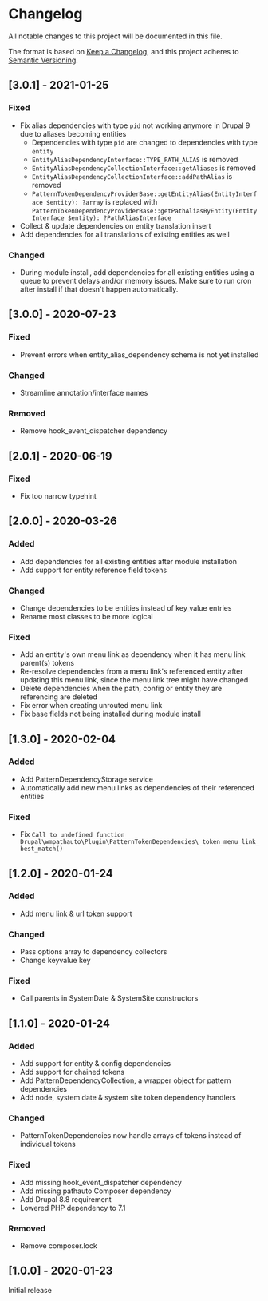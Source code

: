 # Changelog
All notable changes to this project will be documented in this file.

The format is based on [Keep a Changelog](https://keepachangelog.com/en/1.0.0/),
and this project adheres to [Semantic Versioning](https://semver.org/spec/v2.0.0.html).

## [3.0.1] - 2021-01-25
### Fixed
- Fix alias dependencies with type `pid` not working anymore in Drupal 9 due to aliases becoming entities
  - Dependencies with type `pid` are changed to dependencies with type `entity`
  - `EntityAliasDependencyInterface::TYPE_PATH_ALIAS` is removed
  - `EntityAliasDependencyCollectionInterface::getAliases` is removed
  - `EntityAliasDependencyCollectionInterface::addPathAlias` is removed
  - `PatternTokenDependencyProviderBase::getEntityAlias(EntityInterface $entity): ?array` is replaced with 
    `PatternTokenDependencyProviderBase::getPathAliasByEntity(EntityInterface $entity): ?PathAliasInterface`
- Collect & update dependencies on entity translation insert
- Add dependencies for all translations of existing entities as well

### Changed
- During module install, add dependencies for all existing entities using a queue to prevent delays and/or memory 
  issues. Make sure to run cron after install if that doesn't happen automatically.

## [3.0.0] - 2020-07-23
### Fixed
- Prevent errors when entity_alias_dependency schema is not yet installed

### Changed
- Streamline annotation/interface names

### Removed
- Remove hook_event_dispatcher dependency

## [2.0.1] - 2020-06-19
### Fixed
- Fix too narrow typehint

## [2.0.0] - 2020-03-26
### Added
- Add dependencies for all existing entities after module installation
- Add support for entity reference field tokens

### Changed
- Change dependencies to be entities instead of key_value entries
- Rename most classes to be more logical

### Fixed
- Add an entity's own menu link as dependency when it has menu link parent(s) tokens
- Re-resolve dependencies from a menu link's referenced entity after updating this menu link,
since the menu link tree might have changed
- Delete dependencies when the path, config or entity they are referencing are deleted
- Fix error when creating unrouted menu link
- Fix base fields not being installed during module install

## [1.3.0] - 2020-02-04
### Added
- Add PatternDependencyStorage service
- Automatically add new menu links as dependencies of their referenced
  entities

### Fixed
- Fix `Call to undefined function
  Drupal\wmpathauto\Plugin\PatternTokenDependencies\_token_menu_link_best_match()`

## [1.2.0] - 2020-01-24
### Added
- Add menu link & url token support

### Changed
- Pass options array to dependency collectors
- Change keyvalue key

### Fixed
- Call parents in SystemDate & SystemSite constructors

## [1.1.0] - 2020-01-24
### Added
- Add support for entity & config dependencies
- Add support for chained tokens
- Add PatternDependencyCollection, a wrapper object for pattern
  dependencies
- Add node, system date & system site token dependency handlers

### Changed
- PatternTokenDependencies now handle arrays of tokens instead of
  individual tokens

### Fixed
- Add missing hook_event_dispatcher dependency
- Add missing pathauto Composer dependency
- Add Drupal 8.8 requirement
- Lowered PHP dependency to 7.1

### Removed
- Remove composer.lock

## [1.0.0] - 2020-01-23
Initial release
